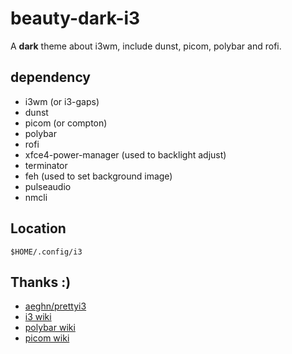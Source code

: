 # beauty-dark-i3
A **dark** theme about i3wm, include dunst, picom, polybar and rofi.  

## dependency
* i3wm (or i3-gaps)
* dunst
* picom (or compton)
* polybar
* rofi
* xfce4-power-manager (used to backlight adjust)
* terminator
* feh (used to set background image)
* pulseaudio
* nmcli

## Location
`$HOME/.config/i3`  

## Thanks :)
* [aeghn/prettyi3](https://github.com/aeghn/prettyi3)
* [i3 wiki](https://wiki.archlinux.org/index.php/I3)
* [polybar wiki](https://github.com/polybar/polybar/wiki)
* [picom wiki](https://wiki.archlinux.org/index.php/Picom)
